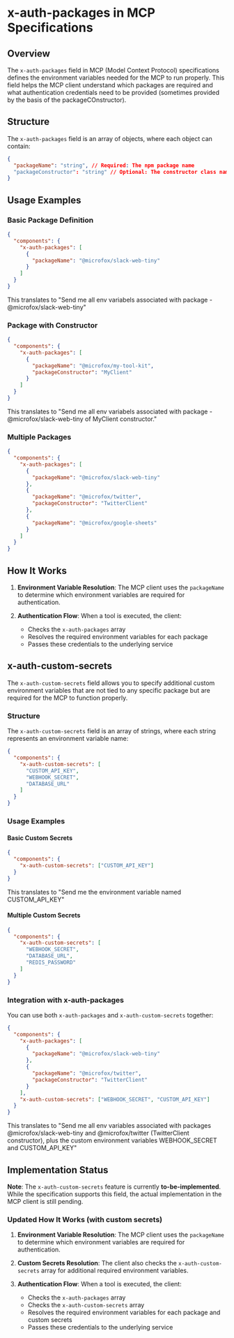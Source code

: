 # x-auth-packages in MCP Specifications

## Overview

The `x-auth-packages` field in MCP (Model Context Protocol) specifications defines the environment variables needed for the MCP to run properly. This field helps the MCP client understand which packages are required and what authentication credentials need to be provided (sometimes provided by the basis of the packageCOnstructor).

## Structure

The `x-auth-packages` field is an array of objects, where each object can contain:

```json
{
  "packageName": "string", // Required: The npm package name
  "packageConstructor": "string" // Optional: The constructor class name
}
```

## Usage Examples

### Basic Package Definition

```json
{
  "components": {
    "x-auth-packages": [
      {
        "packageName": "@microfox/slack-web-tiny"
      }
    ]
  }
}
```

This translates to "Send me all env variabels associated with package - @microfox/slack-web-tiny"

### Package with Constructor

```json
{
  "components": {
    "x-auth-packages": [
      {
        "packageName": "@microfox/my-tool-kit",
        "packageConstructor": "MyClient"
      }
    ]
  }
}
```

This translates to "Send me all env variabels associated with package - @microfox/slack-web-tiny of MyClient constructor."

### Multiple Packages

```json
{
  "components": {
    "x-auth-packages": [
      {
        "packageName": "@microfox/slack-web-tiny"
      },
      {
        "packageName": "@microfox/twitter",
        "packageConstructor": "TwitterClient"
      },
      {
        "packageName": "@microfox/google-sheets"
      }
    ]
  }
}
```

## How It Works

1. **Environment Variable Resolution**: The MCP client uses the `packageName` to determine which environment variables are required for authentication.

2. **Authentication Flow**: When a tool is executed, the client:
   - Checks the `x-auth-packages` array
   - Resolves the required environment variables for each package
   - Passes these credentials to the underlying service

## x-auth-custom-secrets

The `x-auth-custom-secrets` field allows you to specify additional custom environment variables that are not tied to any specific package but are required for the MCP to function properly.

### Structure

The `x-auth-custom-secrets` field is an array of strings, where each string represents an environment variable name:

```json
{
  "components": {
    "x-auth-custom-secrets": [
      "CUSTOM_API_KEY",
      "WEBHOOK_SECRET",
      "DATABASE_URL"
    ]
  }
}
```

### Usage Examples

#### Basic Custom Secrets

```json
{
  "components": {
    "x-auth-custom-secrets": ["CUSTOM_API_KEY"]
  }
}
```

This translates to "Send me the environment variable named CUSTOM_API_KEY"

#### Multiple Custom Secrets

```json
{
  "components": {
    "x-auth-custom-secrets": [
      "WEBHOOK_SECRET",
      "DATABASE_URL",
      "REDIS_PASSWORD"
    ]
  }
}
```

### Integration with x-auth-packages

You can use both `x-auth-packages` and `x-auth-custom-secrets` together:

```json
{
  "components": {
    "x-auth-packages": [
      {
        "packageName": "@microfox/slack-web-tiny"
      },
      {
        "packageName": "@microfox/twitter",
        "packageConstructor": "TwitterClient"
      }
    ],
    "x-auth-custom-secrets": ["WEBHOOK_SECRET", "CUSTOM_API_KEY"]
  }
}
```

This translates to "Send me all env variables associated with packages @microfox/slack-web-tiny and @microfox/twitter (TwitterClient constructor), plus the custom environment variables WEBHOOK_SECRET and CUSTOM_API_KEY"

## Implementation Status

**Note**: The `x-auth-custom-secrets` feature is currently **to-be-implemented**. While the specification supports this field, the actual implementation in the MCP client is still pending.

### Updated How It Works (with custom secrets)

1. **Environment Variable Resolution**: The MCP client uses the `packageName` to determine which environment variables are required for authentication.

2. **Custom Secrets Resolution**: The client also checks the `x-auth-custom-secrets` array for additional required environment variables.

3. **Authentication Flow**: When a tool is executed, the client:
   - Checks the `x-auth-packages` array
   - Checks the `x-auth-custom-secrets` array
   - Resolves the required environment variables for each package and custom secrets
   - Passes these credentials to the underlying service

